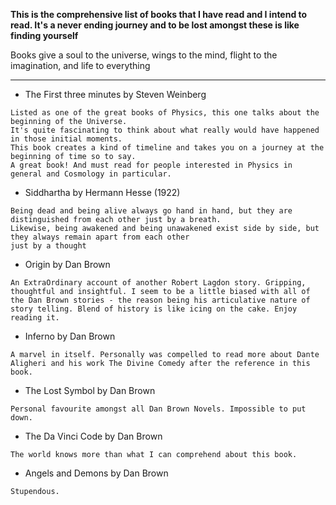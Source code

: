 **This is the comprehensive list of books that I have read and I intend to read. It's a never ending journey and to be lost amongst these
is like finding yourself**

Books give a soul to the universe,
wings to the mind,
flight to the imagination, 
and life to everything

---
- The First three minutes by Steven Weinberg  
```
Listed as one of the great books of Physics, this one talks about the beginning of the Universe.
It's quite fascinating to think about what really would have happened in those initial moments.
This book creates a kind of timeline and takes you on a journey at the beginning of time so to say.
A great book! And must read for people interested in Physics in general and Cosmology in particular. 
```
- Siddhartha by Hermann Hesse (1922)
```
Being dead and being alive always go hand in hand, but they are distinguished from each other just by a breath.
Likewise, being awakened and being unawakened exist side by side, but they always remain apart from each other 
just by a thought
```
- Origin by Dan Brown
```
An ExtraOrdinary account of another Robert Lagdon story. Gripping, thoughtful and insightful. I seem to be a little biased with all of the Dan Brown stories - the reason being his articulative nature of story telling. Blend of history is like icing on the cake. Enjoy reading it.
```
- Inferno by Dan Brown
```
A marvel in itself. Personally was compelled to read more about Dante Aligheri and his work The Divine Comedy after the reference in this book.
```
- The Lost Symbol by Dan Brown
```
Personal favourite amongst all Dan Brown Novels. Impossible to put down.
```
- The Da Vinci Code by Dan Brown
```
The world knows more than what I can comprehend about this book.
```
- Angels and Demons by Dan Brown
```
Stupendous.
```
